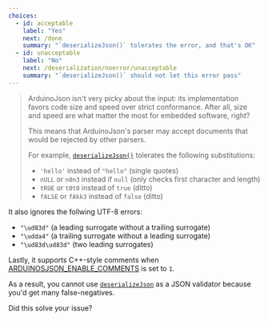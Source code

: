 ```yaml
---
choices:
  - id: acceptable
    label: "Yes"
    next: /done
    summary: "`deserializeJson()` tolerates the error, and that's OK"
  - id: unacceptable
    label: "No"
    next: /deserialization/noerror/unacceptable
    summary: "`deserializeJson()` should not let this error pass"
---
```


> ArduinoJson isn't very picky about the input: its implementation favors code size and speed over strict conformance.
> After all, size and speed are what matter the most for embedded software, right?
> 
> This means that ArduinoJson's parser may accept documents that would be rejected by other parsers.
> 
> For example, [`deserializeJson()`](/v6/api/json/deserializejson/) tolerates the following substitutions:
> 
> * `'hello'` instead of `"hello"` (single quotes)
> * `nULL` or `n0n3` instead if `null` (only checks first character and length)
> * `tRUE` or `t0t0` instead of `true` (ditto)
> * `fALSE` or `fAkk3` instead of `false` (ditto)

It also ignores the follwing UTF-8 errors:

* `"\ud83d"` (a leading surrogate without a trailing surrogate)
* `"\udda4"` (a trailing surrogate without a leading surrogate)
* `"\ud83d\ud83d"` (two leading surrogates)

Lastly, it supports C++-style comments when [ARDUINOSJSON_ENABLE_COMMENTS](/v6/api/config/enable_comments/) is set to `1`.

As a result, you cannot use [`deserializeJson`](/v6/api/json/deserializejson/) as a JSON validator because you'd get many false-negatives.

Did this solve your issue?